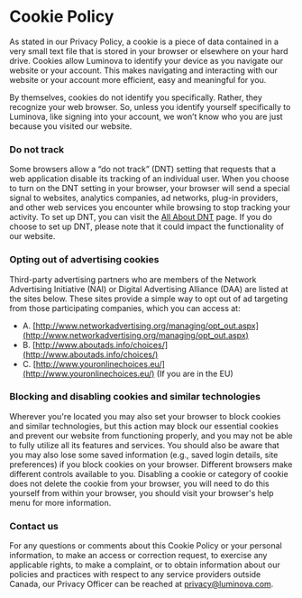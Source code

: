 # Cookie Policy

As stated in our Privacy Policy, a cookie is a piece of data contained in a very small text file that is stored in your browser or elsewhere on your hard drive. Cookies allow Luminova to identify your device as you navigate our website or your account. This makes navigating and interacting with our website or your account more efficient, easy and meaningful for you.

By themselves, cookies do not identify you specifically. Rather, they recognize your web browser. So, unless you identify yourself specifically to Luminova, like signing into your account, we won’t know who you are just because you visited our website.

### Do not track

Some browsers allow a “do not track” (DNT) setting that requests that a web application disable its tracking of an individual user. When you choose to turn on the DNT setting in your browser, your browser will send a special signal to websites, analytics companies, ad networks, plug-in providers, and other web services you encounter while browsing to stop tracking your activity. To set up DNT, you can visit the [All About DNT](https://allaboutdnt.com/) page. If you do choose to set up DNT, please note that it could impact the functionality of our website.

### Opting out of advertising cookies

Third-party advertising partners who are members of the Network Advertising Initiative (NAI) or Digital Advertising Alliance (DAA) are listed at the sites below. These sites provide a simple way to opt out of ad targeting from those participating companies, which you can access at:

- A. [http://www.networkadvertising.org/managing/opt_out.aspx](http://www.networkadvertising.org/managing/opt_out.aspx)
- B. [http://www.aboutads.info/choices/](http://www.aboutads.info/choices/)
- C. [http://www.youronlinechoices.eu/](http://www.youronlinechoices.eu/) (If you are in the EU)

### Blocking and disabling cookies and similar technologies

Wherever you're located you may also set your browser to block cookies and similar technologies, but this action may block our essential cookies and prevent our website from functioning properly, and you may not be able to fully utilize all its features and services. You should also be aware that you may also lose some saved information (e.g., saved login details, site preferences) if you block cookies on your browser. Different browsers make different controls available to you. Disabling a cookie or category of cookie does not delete the cookie from your browser, you will need to do this yourself from within your browser, you should visit your browser's help menu for more information.

### Contact us

For any questions or comments about this Cookie Policy or your personal information, to make an access or correction request, to exercise any applicable rights, to make a complaint, or to obtain information about our policies and practices with respect to any service providers outside Canada, our Privacy Officer can be reached at privacy@luminova.com.
